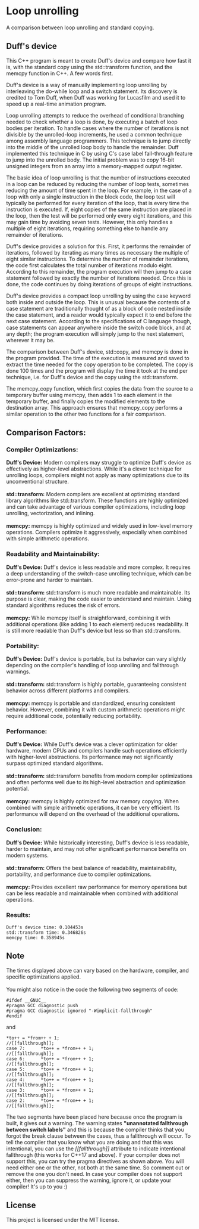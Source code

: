 # Loop unrolling
A comparison between loop unrolling and standard copying.

## Duff's device
This C++ program is meant to create Duff's device and compare how fast it is, with the standard copy using the std::transform function, and the memcpy function in C++. A few words first. 

Duff's device is a way of manually implementing loop unrolling by interleaving the do-while loop and a switch statement. Its discovery is credited to Tom Duff, when Duff was working for Lucasfilm and used it to speed up a real-time animation program. 

Loop unrolling attempts to reduce the overhead of conditional branching needed to check whether a loop is done, by executing a batch of loop bodies per iteration. To handle cases where the number of iterations is not divisible by the unrolled-loop increments, he used a common technique among assembly language programmers. This technique is to jump directly into the middle of the unrolled loop body to handle the remainder. Duff implemented this technique in C by using C's case label fall-through feature to jump into the unrolled body. The initial problem was to copy 16-bit unsigned integers from an array into a memory-mapped output register. 

The basic idea of loop unrolling is that the number of instructions executed in a loop can be reduced by reducing the number of loop tests, sometimes reducing the amount of time spent in the loop. For example, in the case of a loop with only a single instruction in the block code, the loop test will typically be performed for every iteration of the loop, that is every time the instruction is executed. If, eight copies of the same instruction are placed in the loop, then the test will be performed only every eight iterations, and this may gain time by avoiding seven tests. However, this only handles a multiple of eight iterations, requiring something else to handle any remainder of iterations.

Duff's device provides a solution for this. First, it performs the remainder of iterations, followed by iterating as many times as necessary the multiple of eight similar instructions. To determine the number of remainder iterations, the code first calculates the total number of iterations modulo eight. According to this remainder, the program execution will then jump to a case statement followed by exactly the number of iterations needed. Once this is done, the code continues by doing iterations of groups of eight instructions.

Duff's device provides a compact loop unrolling by using the case keyword both inside and outside the loop. This is unusual because the contents of a case statement are traditionally thought of as a block of code nested inside the case statement, and a reader would typically expect it to end before the next case statement. According to the specifications of C language though,  case statements can appear anywhere inside the switch code block, and at any depth; the program execution will simply jump to the next statement, wherever it may be.

The comparison between Duff's device, std::copy, and memcpy is done in the program provided. The time of the execution is measured and saved to extract the time needed for the copy operation to be completed. The copy is done 100 times and the program will display the time it took at the end per technique, i.e. for Duff's device and the copy using the std::transform.

The memcpy_copy function, which first copies the data from the source to a temporary buffer using memcpy, then adds 1 to each element in the temporary buffer, and finally copies the modified elements to the destination array. This approach ensures that memcpy_copy performs a similar operation to the other two functions for a fair comparison.

## Comparison Factors:
### Compiler Optimizations:
**Duff's Device:** Modern compilers may struggle to optimize Duff's device as effectively as higher-level abstractions. While it's a clever technique for unrolling loops, compilers might not apply as many optimizations due to its unconventional structure.<br />  
**std::transform:** Modern compilers are excellent at optimizing standard library algorithms like std::transform. These functions are highly optimized and can take advantage of various compiler optimizations, including loop unrolling, vectorization, and inlining.<br />  
**memcpy:** memcpy is highly optimized and widely used in low-level memory operations. Compilers optimize it aggressively, especially when combined with simple arithmetic operations.<br />  

### Readability and Maintainability:
**Duff's Device:** Duff's device is less readable and more complex. It requires a deep understanding of the switch-case unrolling technique, which can be error-prone and harder to maintain.<br />  
**std::transform:** std::transform is much more readable and maintainable. Its purpose is clear, making the code easier to understand and maintain. Using standard algorithms reduces the risk of errors.<br />  
**memcpy:** While memcpy itself is straightforward, combining it with additional operations (like adding 1 to each element) reduces readability. It is still more readable than Duff's device but less so than std::transform.<br />  

### Portability:
**Duff's Device:** Duff's device is portable, but its behavior can vary slightly depending on the compiler's handling of loop unrolling and fallthrough warnings.<br />  
**std::transform:** std::transform is highly portable, guaranteeing consistent behavior across different platforms and compilers.<br />  
**memcpy:** memcpy is portable and standardized, ensuring consistent behavior. However, combining it with custom arithmetic operations might require additional code, potentially reducing portability.<br />  

### Performance:
**Duff's Device:** While Duff's device was a clever optimization for older hardware, modern CPUs and compilers handle such operations efficiently with higher-level abstractions. Its performance may not significantly surpass optimized standard algorithms.<br />  
**std::transform:** std::transform benefits from modern compiler optimizations and often performs well due to its high-level abstraction and optimization potential.<br />  
**memcpy:** memcpy is highly optimized for raw memory copying. When combined with simple arithmetic operations, it can be very efficient. Its performance will depend on the overhead of the additional operations.<br />  

### Conclusion:
**Duff's Device:** While historically interesting, Duff's device is less readable, harder to maintain, and may not offer significant performance benefits on modern systems.<br />  
**std::transform:** Offers the best balance of readability, maintainability, portability, and performance due to compiler optimizations.<br />  
**memcpy:** Provides excellent raw performance for memory operations but can be less readable and maintainable when combined with additional operations.<br />  

### Results:
```
Duff's device time: 0.104453s
std::transform time: 0.346826s
memcpy time: 0.358945s
```

## Note
The times displayed above can vary based on the hardware, compiler, and specific optimizations applied.<br />  
You might also notice in the code the following two segments of code:
```
#ifdef __GNUC__
#pragma GCC diagnostic push
#pragma GCC diagnostic ignored "-Wimplicit-fallthrough"
#endif
```
and 
```
*to++ = *from++ + 1;
//[[fallthrough]];
case 7:      *to++ = *from++ + 1;
//[[fallthrough]];
case 6:      *to++ = *from++ + 1;
//[[fallthrough]];
case 5:      *to++ = *from++ + 1;
//[[fallthrough]];
case 4:      *to++ = *from++ + 1;
//[[fallthrough]];
case 3:      *to++ = *from++ + 1;
//[[fallthrough]];
case 2:      *to++ = *from++ + 1;
//[[fallthrough]];
```
The two segments have been placed here because once the program is built, it gives out a warning. The warning states **"unannotated fallthrough between switch labels"** and this is because the compiler thinks that you forgot the break clause between the cases, thus a fallthrough will occur. To tell the compiler that you know what you are doing and that this was intentional, you can use the *[[fallthrough]]* attribute to indicate intentional fallthrough (this works for C++17 and above). If your compiler does not support this, you can try the pragma directives as shown above. You will need either one or the other, not both at the same time. So comment out or remove the one you don't need. In case your compiler does not support either, then you can suppress the warning, ignore it, or update your compiler! It's up to you :)

## License
This project is licensed under the MIT license.